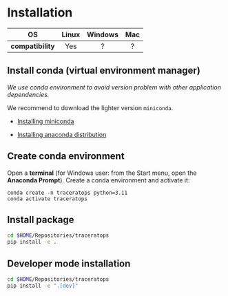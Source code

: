 # Installation

|OS|Linux|Windows|Mac|
|:-:|:-:|:-:|:-:|
|**compatibility**|Yes|?|?|

## Install conda (virtual environment manager)

*We use conda environment to avoid version problem with other application dependencies.*

We recommend to download the lighter version `miniconda`.

- [Installing miniconda](https://www.anaconda.com/docs/getting-started/miniconda/install#quickstart-install-instructions)

- [Installing anaconda distribution](https://www.anaconda.com/docs/getting-started/anaconda/install#basic-install-instructions)

## Create conda environment

Open a **terminal** (for Windows user: from the Start menu, open the **Anaconda Prompt**). Create a conda environment and activate it:
```
conda create -n traceratops python=3.11
conda activate traceratops
```

## Install package

```bash
cd $HOME/Repositories/traceratops
pip install -e .
```

## Developer mode installation

```bash
cd $HOME/Repositories/traceratops
pip install -e ".[dev]"
```